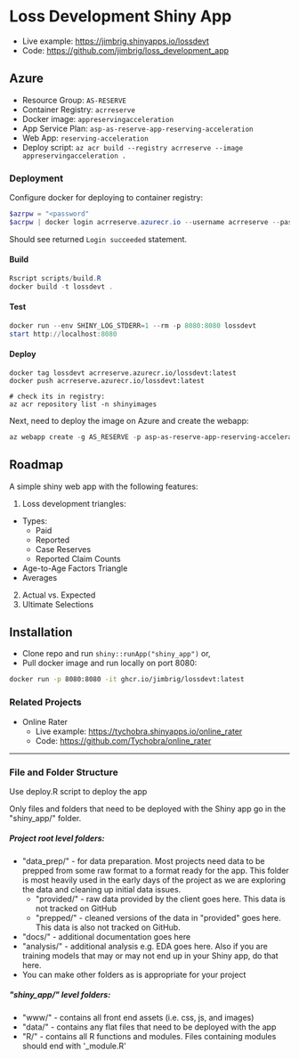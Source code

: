 # Loss Development Shiny App

- Live example: https://jimbrig.shinyapps.io/lossdevt
- Code: https://github.com/jimbrig/loss_development_app

## Azure

- Resource Group: `AS-RESERVE`
- Container Registry: `acrreserve`
- Docker image: `appreservingacceleration`
- App Service Plan: `asp-as-reserve-app-reserving-acceleration`
- Web App: `reserving-acceleration`
- Deploy script: `az acr build --registry acrreserve --image appreservingacceleration .`

### Deployment

Configure docker for deploying to container registry:

```powershell
$azrpw = "<password"
$acrpw | docker login acrreserve.azurecr.io --username acrreserve --password-stdin
```

Should see returned `Login succeeded` statement.

#### Build

```powershell
Rscript scripts/build.R
docker build -t lossdevt .
```

#### Test

```powershell
docker run --env SHINY_LOG_STDERR=1 --rm -p 8080:8080 lossdevt
start http://localhost:8080
```

#### Deploy

```powerhsell
docker tag lossdevt acrreserve.azurecr.io/lossdevt:latest
docker push acrreserve.azurecr.io/lossdevt:latest

# check its in registry:
az acr repository list -n shinyimages
```

Next, need to deploy the image on Azure and create the webapp:

```powershell
az webapp create -g AS_RESERVE -p asp-as-reserve-app-reserving-acceleration -n lossdevt -i acrreserve.azurecr.io/lossdevt:latest
```

## Roadmap

A simple shiny web app with the following features:

1. Loss development triangles:
  - Types:
    - Paid
    - Reported
    - Case Reserves
    - Reported Claim Counts
  - Age-to-Age Factors Triangle
  - Averages
2. Actual vs. Expected
3. Ultimate Selections

## Installation

- Clone repo and run `shiny::runApp("shiny_app")` or,
- Pull docker image and run locally on port 8080:

```bash
docker run -p 8080:8080 -it ghcr.io/jimbrig/lossdevt:latest
```

### Related Projects

- Online Rater 
  - Live example: https://tychobra.shinyapps.io/online_rater
  - Code: https://github.com/Tychobra/online_rater


***

### File and Folder Structure

Use deploy.R script to deploy the app

Only files and folders that need to be deployed with the Shiny app go in the "shiny_app/" folder.

##### Project root level folders:

  - "data_prep/" - for data preparation.  Most projects need data to be prepped from some raw format to a format ready for the app.  This folder is most heavily used in the early days of the project as we are exploring the data and cleaning up initial data issues.
      - "provided/" - raw data provided by the client goes here.  This data is not tracked on GitHub
      - "prepped/" - cleaned versions of the data in "provided" goes here.  This data is also not tracked on GitHub.
  - "docs/" - additional documentation goes here
  - "analysis/" - additional analysis e.g. EDA goes here.  Also if you are training models that may or may not end up in your Shiny app, do that here.
  - You can make other folders as is appropriate for your project

##### "shiny_app/" level folders:

  - "www/" - contains all front end assets (i.e. css, js, and images)
  - "data/" - contains any flat files that need to be deployed with the app
  - "R/" - contains all R functions and modules.  Files containing modules should end with '_module.R'
